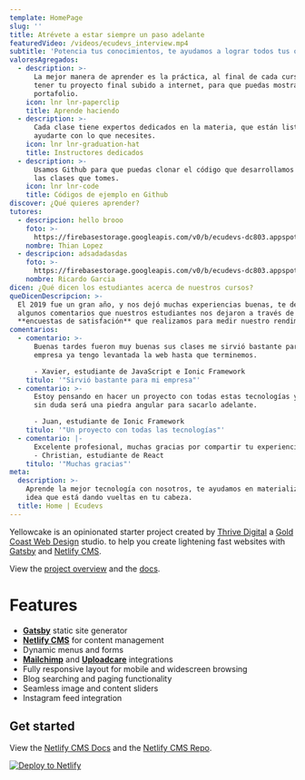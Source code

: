 ```yaml
---
template: HomePage
slug: ''
title: Atrévete a estar siempre un paso adelante
featuredVideo: /videos/ecudevs_interview.mp4
subtitle: 'Potencia tus conocimientos, te ayudamos a lograr todos tus objetivos.'
valoresAgregados:
  - description: >-
      La mejor manera de aprender es la práctica, al final de cada curso vas a
      tener tu proyecto final subido a internet, para que puedas mostrarlo como
      portafolio.
    icon: lnr lnr-paperclip
    title: Aprende haciendo
  - description: >-
      Cada clase tiene expertos dedicados en la materia, que están listos para
      ayudarte con lo que necesites.
    icon: lnr lnr-graduation-hat
    title: Instructores dedicados
  - description: >-
      Usamos Github para que puedas clonar el código que desarrollamos en todas
      las clases que tomes.
    icon: lnr lnr-code
    title: Códigos de ejemplo en Github
discover: ¿Qué quieres aprender?
tutores:
  - descripcion: hello brooo
    foto: >-
      https://firebasestorage.googleapis.com/v0/b/ecudevs-dc803.appspot.com/o/foto-temas%2Fportada_js.png?alt=media&token=494eac15-f9a1-4e4f-80d4-568793f5a027
    nombre: Thian Lopez
  - descripcion: adsadadasdas
    foto: >-
      https://firebasestorage.googleapis.com/v0/b/ecudevs-dc803.appspot.com/o/foto-temas%2Fportada_js.png?alt=media&token=494eac15-f9a1-4e4f-80d4-568793f5a027
    nombre: Ricardo Garcia
dicen: ¿Qué dicen los estudiantes acerca de nuestros cursos?
queDicenDescripcion: >-
  El 2019 fue un gran año, y nos dejó muchas experiencias buenas, te dejamos
  algunos comentarios que nuestros estudiantes nos dejaron a través de las
  **encuestas de satisfación** que realizamos para medir nuestro rendimiento.
comentarios:
  - comentario: >-
      Buenas tardes fueron muy buenas sus clases me sirvió bastante para mi
      empresa ya tengo levantada la web hasta que terminemos.

      - Xavier, estudiante de JavaScript e Ionic Framework
    titulo: '"Sirvió bastante para mi empresa"'
  - comentario: >-
      Estoy pensando en hacer un proyecto con todas estas tecnologías y su curso
      sin duda será una piedra angular para sacarlo adelante.

      - Juan, estudiante de Ionic Framework
    titulo: '"Un proyecto con todas las tecnologías"'
  - comentario: |-
      Excelente profesional, muchas gracias por compartir tu experiencia.
      - Christian, estudiante de React
    titulo: '"Muchas gracias"'
meta:
  description: >-
    Aprende la mejor tecnología con nosotros, te ayudamos en materializar la
    idea que está dando vueltas en tu cabeza.
  title: Home | Ecudevs
---
```

Yellowcake is an opinionated starter project created by [Thrive Digital](https://thriveweb.com.au/) a [Gold Coast Web Design](https://thriveweb.com.au/) studio. to help you create lightening fast websites with [Gatsby](https://gatsbyjs.org) and [Netlify CMS](https://netlifycms.org).

View the [project overview](https://thriveweb.com.au/the-lab/yellowcake-gatsby-react-js-starter-project/) and the [docs](https://github.com/thriveweb/yellowcake/blob/master/README.md).

# Features

* **[Gatsby](https://gatsbyjs.org)** static site generator
* **[Netlify CMS](https://github.com/netlify/netlify-cms)** for content management
* Dynamic menus and forms
* **[Mailchimp](http://mailchimp.com)** and **[Uploadcare](https://uploadcare.com)** integrations
* Fully responsive layout for mobile and widescreen browsing
* Blog searching and paging functionality
* Seamless image and content sliders
* Instagram feed integration

## Get started

View the [Netlify CMS Docs](https://www.netlifycms.org/docs/) and the [Netlify CMS Repo](https://github.com/netlify/netlify-cms).

[![Deploy to Netlify](https://www.netlify.com/img/deploy/button.svg)](https://app.netlify.com/start/deploy?repository=https://github.com/thriveweb/yellowcake&stack=cms)
